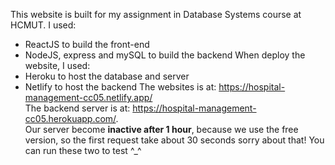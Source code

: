 This website is built for my assignment in Database Systems course at HCMUT.
I used:
- ReactJS to build the front-end
- NodeJS, express and mySQL to build the backend
When deploy the website, I used:
- Heroku to host the database and server
- Netlify to host the backend
The websites is at: https://hospital-management-cc05.netlify.app/   
The backend server is at: https://hospital-management-cc05.herokuapp.com/.   
Our server become **inactive after 1 hour**, because we use the free version, so the first request take about 30 seconds
sorry about that!
You can run these two to test ^_^

